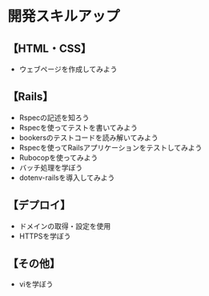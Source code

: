 # 開発スキルアップ
## 【HTML・CSS】
  - ウェブページを作成してみよう
## 【Rails】
  - Rspecの記述を知ろう
  - Rspecを使ってテストを書いてみよう
  - bookersのテストコードを読み解いてみよう
  - Rspecを使ってRailsアプリケーションをテストしてみよう
  - Rubocopを使ってみよう
  - バッチ処理を学ぼう
  - dotenv-railsを導入してみよう
## 【デプロイ】
  - ドメインの取得・設定を使用
  - HTTPSを学ぼう
## 【その他】
  - viを学ぼう

